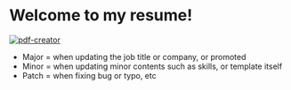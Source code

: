 # Welcome to my resume!

[![pdf-creator](https://github.com/yururin/resume/actions/workflows/patch.yml/badge.svg?branch=main)](https://github.com/yururin/resume/actions/workflows/patch.yml)


- Major = when updating the job title or company, or promoted
- Minor = when updating minor contents such as skills, or template itself
- Patch = when fixing bug or typo, etc
